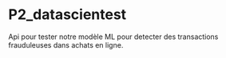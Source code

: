 # P2_datascientest
Api pour tester notre modèle ML pour detecter des transactions frauduleuses dans achats en ligne.
